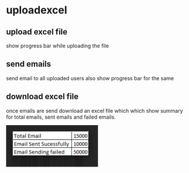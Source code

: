 # uploadexcel #

## upload excel file ##

show progress bar while uploading the file

## send emails ##

send email to all uploaded users 
also show progress bar for the same

## download excel file ## 
once emails are send download an excel file which
which show summary for total emails, sent emails and failed emails.

![picture alt](https://github.com/bagdepriyanka/uploadexcel/blob/main/sample_download.PNG "sample download")

